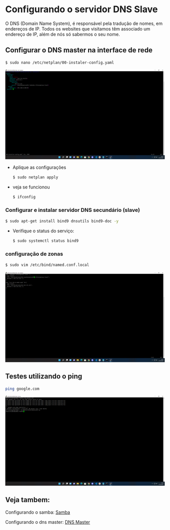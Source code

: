 # Configurando o servidor DNS Slave
O DNS (Domain Name System), é responsável pela tradução de nomes, em endereços de IP. Todos os websites que visitamos têm associado um endereço de IP, além de nós só sabermos o seu nome.

##  Configurar o DNS master na interface de rede

```base
$ sudo nano /etc/netplan/00-instaler-config.yaml 
```
![dns](images/dns-slave/1.png)

* Aplique as configurações
  ```sh
  $ sudo netplan apply
  ```
* veja se funcionou
  ```sh
  $ ifconfig
  ```

### Configurar e instalar servidor DNS secundário (slave)
```sh
$ sudo apt-get install bind9 dnsutils bind9-doc -y
```
* Verifique o status do serviço:
  ```sh
  $ sudo systemctl status bind9
  ```

### configuração de zonas

```sh
$ sudo vim /etc/bind/named.conf.local
```
![dns](images/dns-slave/2.png)

## Testes utilizando o ping
```sh
ping google.com
```
![dns](images/dns-slave/3.png)

## Veja tambem:
Configurando o samba: [Samba](SAMBA.md)

Configurando o dns master: [DNS Master](BIND9.md)
